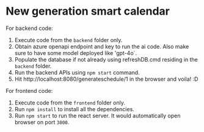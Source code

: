 # New generation smart calendar

For backend code:

1. Execute code from the `backend` folder only.
2. Obtain azure openapi endpoint and key to run the ai code. Also make sure to have some model deployed like 'gpt-4o`.
3. Populate the database if not already using refreshDB.cmd residing in the `backend` folder.
4. Run the backend APIs using `npm start` command.
5. Hit http://localhost:8080/generateschedule/1 in the browser and voila! :D


For frontend code:
1. Execute code from the `frontend` folder only.
2. Run `npm install` to install all the dependencies.
3. Run `npm start` to run the react server. It would automatically open browser on port `3000`.
